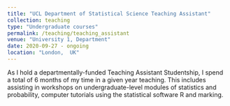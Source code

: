```yaml
---
title: "UCL Department of Statistical Science Teaching Assistant"
collection: teaching
type: "Undergraduate courses"
permalink: /teaching/teaching_assistant
venue: "University 1, Department"
date: 2020-09-27 - ongoing
location: "London,  UK"
---
```


As I hold a departmentally-funded Teaching Assistant Studentship, I spend a total of 6 months of my time in a given year teaching. This includes assisting in workshops on undergraduate-level modules of statistics and probability, computer tutorials using the statistical software R and marking.
